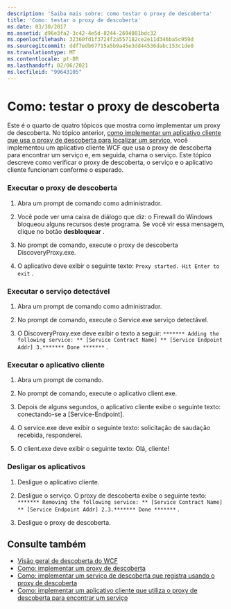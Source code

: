 ```yaml
---
description: 'Saiba mais sobre: como testar o proxy de descoberta'
title: 'Como: testar o proxy de descoberta'
ms.date: 03/30/2017
ms.assetid: d96e3fa2-3c42-4e5d-8244-2694081bdc32
ms.openlocfilehash: 32360fd1f3724f2a557182ce2e11d346ba5c959d
ms.sourcegitcommit: ddf7edb67715a5b9a45e3dd44536dabc153c1de0
ms.translationtype: MT
ms.contentlocale: pt-BR
ms.lasthandoff: 02/06/2021
ms.locfileid: "99643105"
---
```

# <a name="how-to-test-the-discovery-proxy"></a>Como: testar o proxy de descoberta

Este é o quarto de quatro tópicos que mostra como implementar um proxy de descoberta. No tópico anterior, [como implementar um aplicativo cliente que usa o proxy de descoberta para localizar um serviço](client-app-discovery-proxy-to-find-a-service.md), você implementou um aplicativo cliente WCF que usa o proxy de descoberta para encontrar um serviço e, em seguida, chama o serviço. Este tópico descreve como verificar o proxy de descoberta, o serviço e o aplicativo cliente funcionam conforme o esperado.  
  
### <a name="run-the-discovery-proxy"></a>Executar o proxy de descoberta  
  
1. Abra um prompt de comando como administrador.  
  
2. Você pode ver uma caixa de diálogo que diz: o Firewall do Windows bloqueou alguns recursos deste programa. Se você vir essa mensagem, clique no botão **desbloquear** .  
  
3. No prompt de comando, execute o proxy de descoberta DiscoveryProxy.exe.  
  
4. O aplicativo deve exibir o seguinte texto: `Proxy started. Hit Enter to exit` .  
  
### <a name="run-the-discoverable-service"></a>Executar o serviço detectável  
  
1. Abra um prompt de comando como administrador.  
  
2. No prompt de comando, execute o Service.exe serviço detectável.  
  
3. O DiscoveryProxy.exe deve exibir o texto a seguir: `******* Adding the following service: ** [Service Contract Name] ** [Service Endpoint Addr] 3.******* Done *******` .  
  
### <a name="run-the-client-application"></a>Executar o aplicativo cliente  
  
1. Abra um prompt de comando.  
  
2. No prompt de comando, execute o aplicativo client.exe.  
  
3. Depois de alguns segundos, o aplicativo cliente exibe o seguinte texto: conectando-se a [Service-Endpoint].  
  
4. O service.exe deve exibir o seguinte texto: solicitação de saudação recebida, responderei.  
  
5. O client.exe deve exibir o seguinte texto: Olá, cliente!  
  
### <a name="shut-down-the-applications"></a>Desligar os aplicativos  
  
1. Desligue o aplicativo cliente.  
  
2. Desligue o serviço. O proxy de descoberta exibe o seguinte texto: `******* Removing the following service: ** [Service Contract Name] ** [Service Endpoint Addr] 2.3.******* Done *******` .  
  
3. Desligue o proxy de descoberta.  
  
## <a name="see-also"></a>Consulte também

- [Visão geral de descoberta do WCF](wcf-discovery-overview.md)
- [Como: implementar um proxy de descoberta](how-to-implement-a-discovery-proxy.md)
- [Como: implementar um serviço de descoberta que registra usando o proxy de descoberta](discoverable-service-that-registers-with-the-discovery-proxy.md)
- [Como: implementar um aplicativo cliente que utiliza o proxy de descoberta para encontrar um serviço](client-app-discovery-proxy-to-find-a-service.md)

